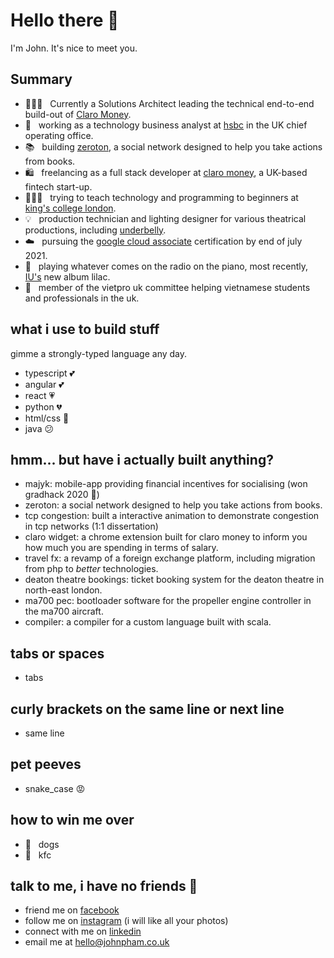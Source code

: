 # Hello there 👋
I'm John. It's nice to meet you.

## Summary
- 👨🏻‍💻 &nbsp; Currently a Solutions Architect leading the technical end-to-end build-out of [Claro Money](https://claromoney.co.uk).
- 🏦 &nbsp; working as a technology business analyst at [hsbc](https://hsbc.com) in the UK chief operating office.
- 📚 &nbsp; building [zeroton](https://zeroton.io), a social network designed to help you take actions from books.
- 🛍 &nbsp; freelancing as a full stack developer at [claro money](https://claromoney.co.uk), a UK-based fintech start-up.
- 👨🏻‍🏫 &nbsp; trying to teach technology and programming to beginners at [king's college london](https://kcl.ac.uk).
- 💡 &nbsp; production technician and lighting designer for various theatrical productions, including [underbelly](https://www.underbelly.co.uk/).
- ☁️ &nbsp; pursuing the [google cloud associate](https://google.com) certification by end of july 2021.
- 🎹 &nbsp; playing whatever comes on the radio on the piano, most recently, [IU's](https://iu.com) new album lilac.
- 💼 &nbsp; member of the vietpro uk committee helping vietnamese students and professionals in the uk.

## what i use to build stuff
gimme a strongly-typed language any day.
- typescript 💕
- angular 💕
- react 💗
- python 💔
- html/css 🥱
- java 😕

## hmm... but have i actually built anything?
- majyk: mobile-app providing financial incentives for socialising (won gradhack 2020 🥇)
- zeroton: a social network designed to help you take actions from books.
- tcp congestion: built a interactive animation to demonstrate congestion in tcp networks (1:1 dissertation)
- claro widget: a chrome extension built for claro money to inform you how much you are spending in terms of salary.
- travel fx: a revamp of a foreign exchange platform, including migration from php to _better_ technologies.
- deaton theatre bookings: ticket booking system for the deaton theatre in north-east london.
- ma700 pec: bootloader software for the propeller engine controller in the ma700 aircraft.
- compiler: a compiler for a custom language built with scala.

## tabs or spaces
- tabs

## curly brackets on the same line or next line
- same line

## pet peeves
- snake_case 😡

## how to win me over
- 🐶 &nbsp; dogs
- 🍗 &nbsp; kfc

## talk to me, i have no friends 🥺
- friend me on [facebook](https://facebook.com/jdcpham)
- follow me on [instagram](https://instagram.com/jdcpham) (i will like all your photos)
- connect with me on [linkedin](https://linkedin.com/in/jdcpham)
- email me at hello@johnpham.co.uk
